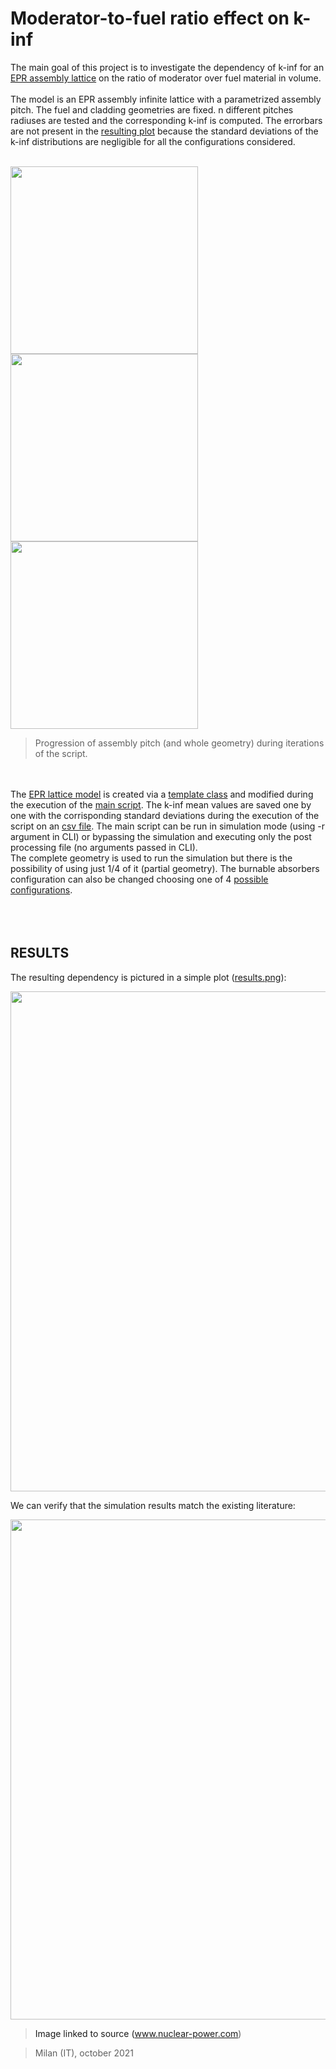 # Moderator-to-fuel ratio effect on k-inf 

The main goal of this project is to investigate the dependency of k-inf for an [EPR assembly lattice](https://github.com/LorenzoMazzocco/OpenMC-projects/files/7280552/EPR.core.design.pdf) on the ratio of moderator over fuel material in volume.\
\
The model is an EPR assembly infinite lattice with a parametrized assembly pitch.
The fuel and cladding geometries are fixed. n different pitches radiuses are tested and the corresponding k-inf is computed. The errorbars are not present in the [resulting 
plot](results.png) because the standard deviations of the k-inf distributions are negligible for all the configurations considered.
<br/><br/>

<p float="left">
  <img src="https://user-images.githubusercontent.com/36040421/135911129-22e743e3-ade0-4c85-8db9-90d240600ba1.png" width="300" />
  <img src="https://user-images.githubusercontent.com/36040421/135911138-0be1dc88-08e6-4db0-ba38-48b6246cdf33.png" width="300" /> 
  <img src="https://user-images.githubusercontent.com/36040421/135911140-a1142151-57ee-4196-8c21-406bf907df3d.png" width="300" />
</p>

>Progression of assembly pitch (and whole geometry) during iterations of the script.

<br/><br/>
The [EPR lattice model](./model_xml) is created via a [template class](./templates/EPR_assembly.py) and modified during the execution of the [main script](main.py).
The k-inf mean values are saved one by one with the corrisponding standard deviations during the execution of the script on an [csv file](./output/data.csv). The main script can be run in  simulation mode (using -r argument in CLI) or bypassing the simulation and executing only the post processing file (no arguments passed in CLI).\
The complete geometry is used to run the simulation but there is the possibility of using just 1/4 of it (partial geometry). The burnable absorbers configuration can also be changed choosing one of 4 [possible configurations](https://github.com/LorenzoMazzocco/OpenMC-projects/files/7280552/EPR.core.design.pdf). 
<br/><br/>
<br/><br/>

## RESULTS
The resulting dependency is pictured in a simple plot ([results.png](.results.png)):

<img src='https://user-images.githubusercontent.com/36040421/135904923-3c9e58ed-c974-44d2-ba30-1d19b2053019.png' width='800'/>

We can verify that the simulation results match the existing literature:

<a href="https://www.nuclear-power.com/nuclear-power/reactor-physics/reactor-dynamics/moderator-to-fuel-ratio/">
<img src='https://user-images.githubusercontent.com/36040421/135906300-104811c7-34a5-491c-a480-d25e358a9839.png' width='800' />
<a/>
  
>Image linked to source (www.nuclear-power.com)
  
>Milan (IT), october 2021
  
 

